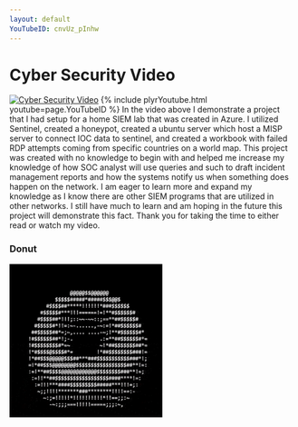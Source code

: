 ```yaml
---
layout: default
YouTubeID: cnvUz_pInhw
---
```






# Cyber Security Video

[![Cyber Security Video](https://img.youtube.com/vi/cnvUz_pInhw/0.jpg)](https://www.youtube.com/watch?v=cnvUz_pInhw)
{% include plyrYoutube.html youtube=page.YouTubeID %}
In the video above I demonstrate a project that I had setup for a home SIEM lab that was created in Azure. I utilized Sentinel, created a honeypot, created a ubuntu server which host a MISP server to connect IOC data to sentinel, and created a workbook with failed RDP attempts coming from specific countries on a world map. This project was created with no knowledge to begin with and helped me increase my knowledge of how SOC analyst will use queries and such to draft incident management reports and how the systems notify us when something does happen on the network. I am eager to learn more and expand my knowledge as I know there are other SIEM programs that are utilized in other networks. I still have much to learn and am hoping in the future this project will demonstrate this fact. Thank you for taking the time to either read or watch my video.  


### Donut

![DONUT](donut.gif)
